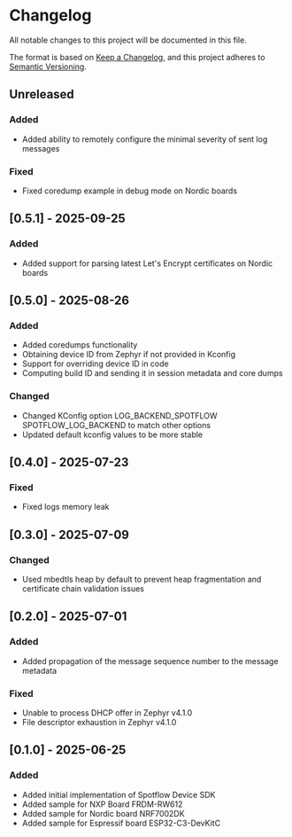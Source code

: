 # Changelog

All notable changes to this project will be documented in this file.

The format is based on [Keep a Changelog](https://keepachangelog.com/en/1.0.0/),
and this project adheres to [Semantic Versioning](https://semver.org/spec/v2.0.0.html).

## Unreleased
### Added 
* Added ability to remotely configure the minimal severity of sent log messages
### Fixed
* Fixed coredump example in debug mode on Nordic boards

## [0.5.1] - 2025-09-25
### Added
* Added support for parsing latest Let's Encrypt certificates on Nordic boards

## [0.5.0] - 2025-08-26
### Added
* Added coredumps functionality
* Obtaining device ID from Zephyr if not provided in Kconfig
* Support for overriding device ID in code
* Computing build ID and sending it in session metadata and core dumps

### Changed
* Changed KConfig option LOG_BACKEND_SPOTFLOW SPOTFLOW_LOG_BACKEND to match other options
* Updated default kconfig values to be more stable

## [0.4.0] - 2025-07-23
### Fixed
* Fixed logs memory leak

## [0.3.0] - 2025-07-09
### Changed
* Used mbedtls heap by default to prevent heap fragmentation and certificate chain validation issues

## [0.2.0] - 2025-07-01
### Added
* Added propagation of the message sequence number to the message metadata
### Fixed
* Unable to process DHCP offer in Zephyr v4.1.0
* File descriptor exhaustion in Zephyr v4.1.0

## [0.1.0] - 2025-06-25
### Added
* Added initial implementation of Spotflow Device SDK
* Added sample for NXP Board FRDM-RW612
* Added sample for Nordic board NRF7002DK
* Added sample for Espressif board ESP32-C3-DevKitC
